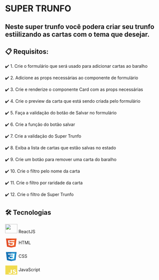 # SUPER TRUNFO

## Neste super trunfo você podera criar seu trunfo estiilizando as cartas com o tema que desejar.

## 📋 Requisitos: 

✔️ 1. Crie o formulário que será usado para adicionar cartas ao baralho

✔️ 2. Adicione as props necessárias ao componente de formulário

✔️ 3. Crie e renderize o componente Card com as props necessárias

✔️ 4. Crie o preview da carta que está sendo criada pelo formulário

✔️ 5. Faça a validação do botão de Salvar no formulário

✔️ 6. Crie a função do botão salvar

✔️ 7. Crie a validação do Super Trunfo

✔️ 8. Exiba a lista de cartas que estão salvas no estado

✔️ 9. Crie um botão para remover uma carta do baralho

✔️ 10. Crie o filtro pelo nome da carta

✔️ 11. Crie o filtro por raridade da carta

✔️ 12. Crie o filtro de Super Trunfo

## 🛠 Tecnologias

 <img src="https://upload.wikimedia.org/wikipedia/commons/thumb/a/a7/React-icon.svg/1200px-React-icon.svg.png" width="40" height="30" /> ReactJS
 
  <img align="center" alt="Celi-HTML" height="30" width="40" src="https://raw.githubusercontent.com/devicons/devicon/master/icons/html5/html5-original.svg"> HTML

 <img align="center" alt="Celi-CSS" height="30" width="40" src="https://raw.githubusercontent.com/devicons/devicon/master/icons/css3/css3-original.svg"> CSS

 <img align="center" alt="Celi-Js" height="30" width="40" src="https://raw.githubusercontent.com/devicons/devicon/master/icons/javascript/javascript-plain.svg"> JavaScript
